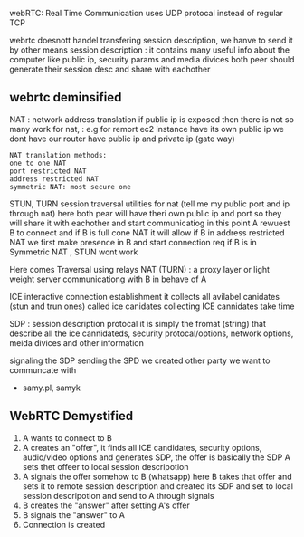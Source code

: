 webRTC: Real Time Communication
uses UDP protocal instead of regular TCP

webrtc doesnott handel transfering session description, we hanve to send it by other means
session description : it contains many useful info about the computer like public ip, security params and media divices
both peer should generate their session desc and share with eachother

## webrtc deminsified

NAT : network address translation
if public ip is exposed then there is not so many work for nat, : e.g for remort ec2 instance have its own public ip
we dont have our router have public ip and private ip (gate way)

    NAT translation methods:
    one to one NAT
    port restricted NAT
    address restricted NAT
    symmetric NAT: most secure one

STUN, TURN
session traversal utilities for nat (tell me my public port and ip through nat)
here both pear will have theri own public ip and port so they will share it with eachother and start communicatiog
in this point A rewuest B to connect and if B is full cone NAT it will allow
if B in address restricted NAT we first make presence in B and start connection req
if B is in Symmetric NAT , STUN wont work

Here comes Traversal using relays NAT (TURN) : a proxy layer or light weight server communicationg with B in behave of A

ICE
interactive connection establishment
it collects all avilabel canidates (stun and trun ones) called ice canidates
collecting ICE cannidates take time

SDP : session description protocal
it is simply the fromat (string) that describe all the ice cannidateds, security protocal/options, network options, meida divices and other information

signaling the SDP
sending the SPD we created other party we want to communcate with

- samy.pl, samyk

## WebRTC Demystified

1. A wants to connect to B
2. A creates an "offer", it finds all ICE candidates, security options, audio/video options and generates SDP, the offer is basically the
   SDP
   A sets thet offeer to local session descripotion
3. A signals the offer somehow to B (whatsapp)
   here B takes that offer and sets it to remote session description and created its SDP and set to local session descripotion and send to A through signals
4. B creates the "answer" after setting A's offer
5. B signals the "answer" to A
6. Connection is created
